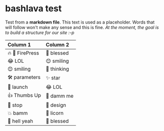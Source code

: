 # bashlava test

Test from a **markdown file**. This text is used as a placeholder. Words that will follow won't make any sense and this is fine. _At the moment, the goal is to build a structure for our site :-p_

| Column 1        | Column 2    |
| :-------------- | :---------- |
| 🔥 📰 FirePress | 🙌 blessed  |
| 😂 LOL          | 😊 smiling  |
| 😊 smiling      | 🤔 thinking |
| 🛠 parameters    | ✨ star     |
| 🚀 launch       | 😂 LOL      |
| 👍 Thumbs Up    | 🙈 damm me  |
| 🚫 stop         | 🎨 design   |
| 💥 bamm         | 🦄 licorn   |
| 🎉 hell yeah    | 🙌 blessed  |
